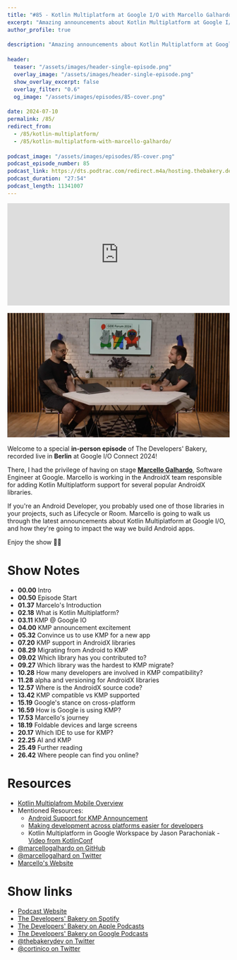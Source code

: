 ```yaml
---
title: "#85 - Kotlin Multiplatform at Google I/O with Marcello Galhardo"
excerpt: "Amazing announcements about Kotlin Multiplatform at Google I/O 2024"
author_profile: true

description: "Amazing announcements about Kotlin Multiplatform at Google I/O 2024"

header:
  teaser: "/assets/images/header-single-episode.png"
  overlay_image: "/assets/images/header-single-episode.png"
  show_overlay_excerpt: false
  overlay_filter: "0.6"
  og_image: "/assets/images/episodes/85-cover.png"

date: 2024-07-10
permalink: /85/
redirect_from:
  - /85/kotlin-multiplatform/
  - /85/kotlin-multiplatform-with-marcello-galhardo/

podcast_image: "/assets/images/episodes/85-cover.png"
podcast_episode_number: 85
podcast_link: https://dts.podtrac.com/redirect.m4a/hosting.thebakery.dev/85-thedevelopersbakery-kmp.m4a
podcast_duration: "27:54"
podcast_length: 11341007
---
```


<iframe src="https://open.spotify.com/embed-podcast/show/4jV6Yoz7D38sZJlYMzJm3k" width="100%" height="232" frameborder="0" allowtransparency="true" allow="encrypted-media"></iframe>

![io connect photo](/assets/images/posts/ioconnect24.jpg)

Welcome to a special **in-person episode** of The Developers' Bakery, recorded live in **Berlin** at Google I/O Connect 2024!

There, I had the privilege of having on stage [**Marcello Galhardo**](https://twitter.com/marcellogalhard), Software Engineer at Google. Marcello is working in the AndroidX team responsible for adding Kotlin Multiplatform support for several popular AndroidX libraries.

If you're an Android Developer, you probably used one of those libraries in your projects, such as Lifecycle or Room. Marcello is going to walk us through the latest announcements about Kotlin Multiplatform at Google I/O, and how they're going to impact the way we build Android apps.

Enjoy the show 👨‍🍳

# Show Notes

- **00.00** Intro
- **00.50** Episode Start
- **01.37** Marcelo's Introduction
- **02.18** What is Kotlin Multiplatform?
- **03.11** KMP @ Google IO
- **04.00** KMP announcement excitement
- **05.32** Convince us to use KMP for a new app
- **07.20** KMP support in AndroidX libraries
- **08.29** Migrating from Android to KMP
- **09.02** Which library has you contributed to?
- **09.27** Which library was the hardest to KMP migrate?
- **10.28** How many developers are involved in KMP compatibility?
- **11.28** alpha and versioning for AndroidX libraries
- **12.57** Where is the AndroidX source code?
- **13.42** KMP compatible vs KMP supported
- **15.19** Google's stance on cross-platform
- **16.59** How is Google is using KMP?
- **17.53** Marcello's journey
- **18.19** Foldable devices and large screens
- **20.17** Which IDE to use for KMP?
- **22.25** AI and KMP
- **25.49** Further reading
- **26.42** Where people can find you online?

# Resources

- <i class="fas fa-link"></i> [Kotlin Multiplafrom Mobile Overview](https://developer.android.com/kotlin/multiplatform)
- Mentioned Resources:
  - <i class="fas fa-link"></i> [Android Support for KMP Announcement](https://android-developers.googleblog.com/2024/05/android-support-for-kotlin-multiplatform-to-share-business-logic-across-mobile-web-server-desktop.html)
  - <i class="fas fa-link"></i> [Making development across platforms easier for developers](https://developers.googleblog.com/en/making-development-across-platforms-easier-for-developers/)
  - <i class="fab fa-youtube"></i> Kotlin Multiplatform in Google Workspace by Jason Parachoniak - [Video from KotlinConf](https://kotlinconf.com/talks/581520/)
- <i class="fab fa-github"></i> [@marcellogalhardo on GitHub](https://github.com/marcellogalhardo)
- <i class="fab fa-twitter"></i> [@marcellogalhard on Twitter](https://twitter.com/marcellogalhard)
- <i class="fas fa-link"></i> [Marcello's Website](https://marcellogalhardo.dev/)

# Show links

- <i class="fas fa-link"></i> [Podcast Website](https://thebakery.dev)
- <i class="fab fa-spotify"></i> [The Developers' Bakery on Spotify](https://open.spotify.com/show/4jV6Yoz7D38sZJlYMzJm3k?si=AL3ske_0R_CKlEScMhYhug)
- <i class="fas fa-podcast"></i> [The Developers' Bakery on Apple Podcasts](https://podcasts.apple.com/us/podcast/the-developers-bakery/id1542849034)
- <i class="fab fa-google-play"></i> [The Developers' Bakery on Google Podcasts](https://podcasts.google.com/feed/aHR0cHM6Ly90aGViYWtlcnkuZGV2L3BvZGNhc3QueG1s)
- <i class="fab fa-twitter"></i> [@thebakerydev on Twitter](https://twitter.com/thebakerydev)
- <i class="fab fa-twitter"></i> [@cortinico on Twitter](https://twitter.com/cortinico)
